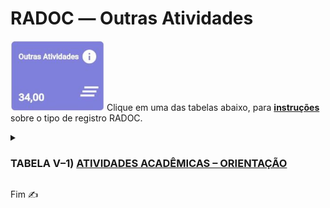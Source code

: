 # RADOC &#x2015; Outras Atividades

<img src="../media/painel-outras-atividades.jpg" width="150"> Clique em uma das tabelas abaixo, para <ins>**instruções**</ins> sobre o tipo de registro RADOC.

<details><summary><b><H3>TABELA V–1) <ins>ATIVIDADES ACADÊMICAS – ORIENTAÇÃO</ins></H3></b></summary>
  
|Item|Descrição|Pontos|**_Link_ para Instruções**|
|-|-|-|-|
|1|Aluno orientado em tese de doutorado defendida e aprovada|20|[Registro oriundo do _Lattes_](./fonte-lattes.md)|
|2|Aluno co-orientado em tese de doutorado defendida e aprovada|7|[Registro oriundo do _Lattes_](./fonte-lattes.md)|
|3|Aluno orientado em tese de doutorado em andamento|10|[Registro oriundo do _Lattes_](./fonte-lattes.md)|
|4|Aluno co-orientado em tese de doutorado em andamento|4|[Registro oriundo do _Lattes_](./fonte-lattes.md)|
|5|Aluno orientado em dissertação de mestrado defendida e aprovada|15|[Registro oriundo do _Lattes_](./fonte-lattes.md)|
|6|Aluno co-orientado em dissertação de mestrado defendida e aprovada|5|[Registro oriundo do _Lattes_](./fonte-lattes.md)|
|7|Aluno orientado em dissertação de mestrado em andamento|8|[Registro oriundo do _Lattes_](./fonte-lattes.md)|
|8|Aluno co-orientado em dissertação de mestrado em andamento|3|[Registro oriundo do _Lattes_](./fonte-lattes.md)|
|9|Aluno orientado em monografia de especialização aprovada|8<br>(máx. 24)|[Registro oriundo do _Lattes_](./fonte-lattes.md)|
|10|Aluno orientado em monografia de especialização em andamento|4<br>(máx. 12)|[Registro oriundo do _Lattes_](./fonte-lattes.md)|
|11|Aluno orientado em residência médica ou em residência multiprofissional em saúde|5|[O docente insere o registro](./fonte-insercao.md)|
|12|Aluno orientado em estágio curricular obrigatório|3|[O docente insere o registro](./fonte-insercao.md)|
|13|Aluno orientado em projeto de final de curso|3|[Registro oriundo do _Lattes_](./fonte-lattes.md)|
|14|Aluno de outra IFE orientado em tese de doutorado defendida e aprovada|6|[Registro oriundo do _Lattes_](./fonte-lattes.md)|
|15|Aluno de outra IFE co-orientado em tese de doutorado defendida e aprovada|3|[Registro oriundo do _Lattes_](./fonte-lattes.md)|
|16|Aluno de outra IFE orientado em tese de doutorado em andamento|3|[Registro oriundo do _Lattes_](./fonte-lattes.md)|
|17|Aluno de outra IFE co-orientado em tese de doutorado em andamento|2|[Registro oriundo do _Lattes_](./fonte-lattes.md)|
|18|Aluno de outra IFE orientado em dissertação de mestrado defendida e aprovada|4|[Registro oriundo do _Lattes_](./fonte-lattes.md)|
|19|Aluno de outra IFE co-orientado em dissertação de mestrado defendida e aprovada|2|[Registro oriundo do _Lattes_](./fonte-lattes.md)|
|20|Aluno de outra IFE orientado em dissertação de mestrado em andamento|2|[Registro oriundo do _Lattes_](./fonte-lattes.md)|
|21|Aluno de outra IFE co-orientado em dissertação de mestrado em andamento|1|[Registro oriundo do _Lattes_](./fonte-lattes.md)|
|22|Aluno orientado em programas institucionais de iniciação científica, tecnológica, extensão, ensino e similares (PIBIC / PIVIC / PIBITI / PIVITI / ITI / ITC / PROLICEN / PICMEOBMEP / PROBEC / PROVEC / PIBID)|6|[Registro oriundo do _Lattes_](./fonte-lattes.md)|
|23|Aluno orientado em programas institucionais de iniciação científica júnior, jovens talentos, apoio técnico e similares|5|[O docente insere o registro](./fonte-insercao.md)|
|24|Aluno orientado em programa especial de treinamento (PET)|5|[O docente insere o registro](./fonte-insercao.md)|
|25|Aluno com bolsa orientado em projetos de pesquisa / inovação / extensão / cultura / ensino|4|[O docente insere o registro](./fonte-insercao.md)|
|26|Aluno sem bolsa orientado em projetos de pesquisa, inovação, extensão, cultura e ensino|3|[O docente insere o registro](./fonte-insercao.md)|
|27|Aluno orientado em programa de monitoria|3|[Registro importado de Sistemas UFG](./fonte-sistema.md)|
|28|Aluno orientado em estágio curricular não obrigatório ou estágio docência|2|[O docente insere o registro](./fonte-insercao.md)|
|29|Aluno orientado em prática como componente curricular (PCC)|1|[O docente insere o registro](./fonte-insercao.md)|
|30|Aluno com deficiência, transtornos globais do desenvolvimento e altas habilidades/superdotação orientado em programa de apoio pedagógico ou em trabalho final de curso|20<br>(máx. 40)|[O docente insere o registro](./fonte-insercao.md)|
|31|Pesquisador supervisionado em estágio de pós-doutoramento (PRODOC, PNPD, DCR, PDJ, PDS e similares)|8|[Registro oriundo do _Lattes_](./fonte-lattes.md)|
|32|Aluno orientado em atividade de Preceptoria|1|[O docente insere o registro](./fonte-insercao.md)|
|33|Aluno orientado em atividade de Tutoria|1|[O docente insere o registro](./fonte-insercao.md)|
|34|Aluno orientado em Programa de Intercâmbio Internacional|1|[O docente insere o registro](./fonte-insercao.md)|
|35|Aluno de baixo rendimento acompanhado/orientado por meio de um projeto de ensino aprovado em reunião do Conselho Diretor da Unidade Acadêmica ou em reunião do Colegiado da Unidade Acadêmica Especial|4<br>(máx. 20)|[O docente insere o registro](./fonte-insercao.md)|
</details>

Fim &#9997;

